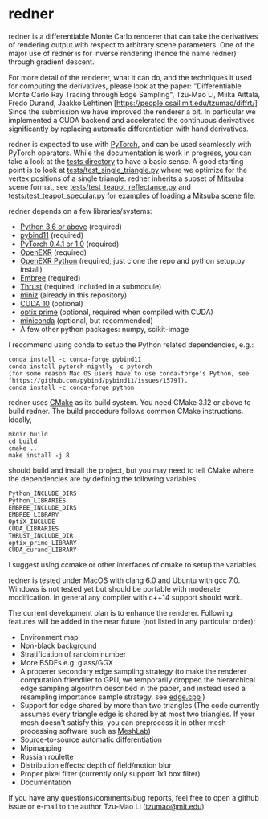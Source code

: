 # redner

redner is a differentiable Monte Carlo renderer that can take the derivatives of rendering output with respect to arbitrary 
scene parameters. One of the major use of redner is for inverse rendering (hence the name redner) through gradient descent.

For more detail of the renderer, what it can do, and the techniques it used for computing the derivatives, please
look at the paper:
"Differentiable Monte Carlo Ray Tracing through Edge Sampling", Tzu-Mao Li, Miika Aittala, Fredo Durand, Jaakko Lehtinen
[https://people.csail.mit.edu/tzumao/diffrt/]
Since the submission we have improved the renderer a bit. In particular we implemented a CUDA backend and accelerated
the continuous derivatives significantly by replacing automatic differentiation with hand derivatives.

redner is expected to use with [PyTorch](https://pytorch.org/), and can be used seamlessly with PyTorch operators.
While the documentation is work in progress, you can take a look at the [tests directory](tests) to have a basic sense.
A good starting point is to look at [tests/test_single_triangle.py](https://github.com/BachiLi/redner/blob/master/tests/test_single_triangle.py) where we optimize for the vertex positions of a single triangle.
redner inherits a subset of [Mitsuba](http://www.mitsuba-renderer.org) scene format,
see [tests/test_teapot_reflectance.py](https://github.com/BachiLi/redner/blob/master/tests/test_teapot_reflectance.py) and [tests/test_teapot_specular.py](https://github.com/BachiLi/redner/blob/master/tests/test_teapot_specular.py) for examples of loading a Mitsuba scene file.

redner depends on a few libraries/systems:
- [Python 3.6 or above](https://www.python.org) (required)
- [pybind11](https://github.com/pybind/pybind11) (required)
- [PyTorch 0.4.1 or 1.0](https://pytorch.org) (required)
- [OpenEXR](https://github.com/openexr/openexr) (required)
- [OpenEXR Python](https://github.com/jamesbowman/openexrpython) (required, just clone the repo and python setup.py install)
- [Embree](https://embree.github.io) (required)
- [Thrust](https://thrust.github.io) (required, included in a submodule)
- [miniz](https://github.com/richgel999/miniz) (already in this repository)
- [CUDA 10](https://developer.nvidia.com/cuda-downloads) (optional)
- [optix prime](https://developer.nvidia.com/optix) (optional, required when compiled with CUDA)
- [miniconda](https://conda.io/miniconda.html) (optional, but recommended)
- A few other python packages: numpy, scikit-image

I recommend using conda to setup the Python related dependencies, e.g.:
```
conda install -c conda-forge pybind11
conda install pytorch-nightly -c pytorch
(for some reason Mac OS users have to use conda-forge's Python, see [https://github.com/pybind/pybind11/issues/1579]).
conda install -c conda-forge python
```

redner uses [CMake](https://cmake.org) as its build system. You need CMake 3.12 or above to build redner.
The build procedure follows common CMake instructions.
Ideally,
```
mkdir build
cd build
cmake ..
make install -j 8
```
should build and install the project, but you may need to tell CMake where the dependencies are by defining
the following variables:
```
Python_INCLUDE_DIRS
Python_LIBRARIES
EMBREE_INCLUDE_DIRS
EMBREE_LIBRARY
OptiX_INCLUDE
CUDA_LIBRARIES
THRUST_INCLUDE_DIR
optix_prime_LIBRARY
CUDA_curand_LIBRARY
```
I suggest using ccmake or other interfaces of cmake to setup the variables.

redner is tested under MacOS with clang 6.0 and Ubuntu with gcc 7.0. Windows is not tested yet but should be
portable with moderate modification. In general any compiler with c++14 support should work.

The current development plan is to enhance the renderer. Following features will be added in the near future (not listed in any particular order):
- Environment map
- Non-black background
- Stratification of random number
- More BSDFs e.g. glass/GGX
- A properer secondary edge sampling strategy 
  (to make the renderer computation friendlier to GPU, we temporarily dropped the hierarchical edge sampling algorithm described in the paper, and instead used a resampling importance sample strategy.
   see [edge.cpp](https://github.com/BachiLi/redner/blob/master/edge.cpp) )
- Support for edge shared by more than two triangles
  (The code currently assumes every triangle edge is shared by at most two triangles.
   If your mesh doesn't satisfy this, you can preprocess it in other mesh processing software such as [MeshLab](http://www.meshlab.net))
- Source-to-source automatic differentiation
- Mipmapping
- Russian roulette
- Distribution effects: depth of field/motion blur
- Proper pixel filter (currently only support 1x1 box filter)
- Documentation

If you have any questions/comments/bug reports, feel free to open a github issue or e-mail to the author
Tzu-Mao Li (tzumao@mit.edu)
